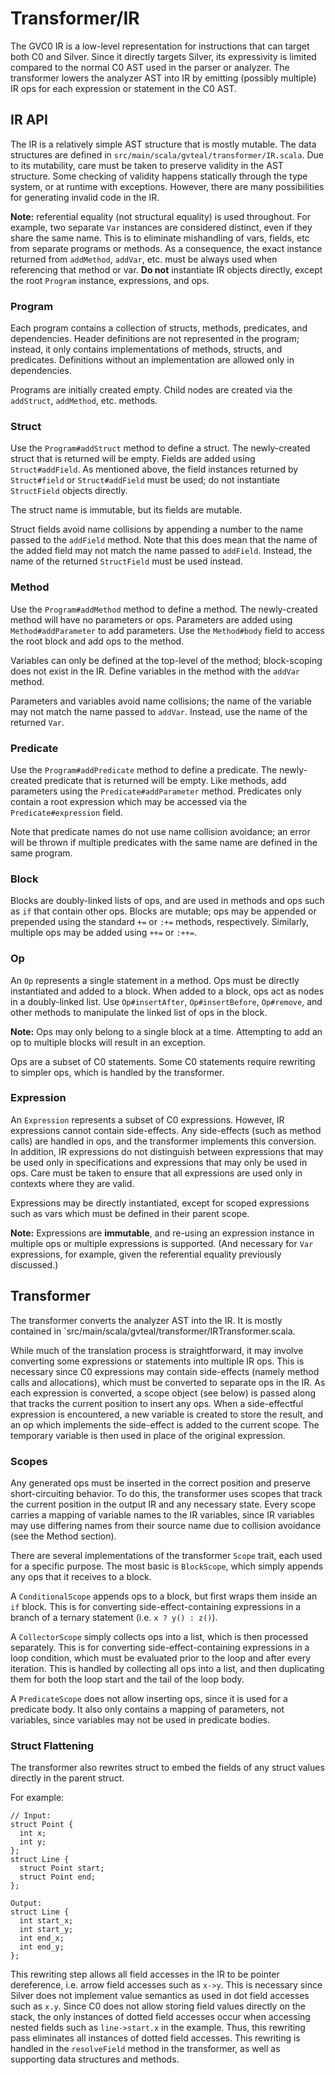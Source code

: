 # Transformer/IR

The GVC0 IR is a low-level representation for instructions that can target both C0 and Silver. Since it directly targets Silver, its expressivity is limited compared to the normal C0 AST used in the parser or analyzer. The transformer lowers the analyzer AST into IR by emitting (possibly multiple) IR ops for each expression or statement in the C0 AST.

## IR API

The IR is a relatively simple AST structure that is mostly mutable. The data structures are defined in `src/main/scala/gvteal/transformer/IR.scala`. Due to its mutability, care must be taken to preserve validity in the AST structure. Some checking of validity happens statically through the type system, or at runtime with exceptions. However, there are many possibilities for generating invalid code in the IR.

**Note:** referential equality (not structural equality) is used throughout. For example, two separate `Var` instances are considered distinct, even if they share the same name. This is to eliminate mishandling of vars, fields, etc from separate programs or methods. As a consequence, the exact instance returned from `addMethod`, `addVar`, etc. must be always used when referencing that method or var. **Do not** instantiate IR objects directly, except the root `Program` instance, expressions, and ops.

### Program

Each program contains a collection of structs, methods, predicates, and dependencies. Header definitions are not represented in the program; instead, it only contains implementations of methods, structs, and predicates. Definitions without an implementation are allowed only in dependencies.

Programs are initially created empty. Child nodes are created via the `addStruct`, `addMethod`, etc. methods.

### Struct

Use the `Program#addStruct` method to define a struct. The newly-created struct that is returned will be empty. Fields are added using `Struct#addField`. As mentioned above, the field instances returned by `Struct#field` or `Struct#addField` must be used; do not instantiate `StructField` objects directly.

The struct name is immutable, but its fields are mutable.

Struct fields avoid name collisions by appending a number to the name passed to the `addField` method. Note that this does mean that the name of the added field may not match the name passed to `addField`. Instead, the name of the returned `StructField` must be used instead.

### Method

Use the `Program#addMethod` method to define a method. The newly-created method will have no parameters or ops. Parameters are added using `Method#addParameter` to add parameters. Use the `Method#body` field to access the root block and add ops to the method.

Variables can only be defined at the top-level of the method; block-scoping does not exist in the IR. Define variables in the method with the `addVar` method.

Parameters and variables avoid name collisions; the name of the variable may not match the name passed to `addVar`. Instead, use the name of the returned `Var`.

### Predicate

Use the `Program#addPredicate` method to define a predicate. The newly-created predicate that is returned will be empty. Like methods, add parameters using the `Predicate#addParameter` method. Predicates only contain a root expression which may be accessed via the `Predicate#expression` field.

Note that predicate names do not use name collision avoidance; an error will be thrown if multiple predicates with the same name are defined in the same program.

### Block

Blocks are doubly-linked lists of ops, and are used in methods and ops such as `if` that contain other ops. Blocks are mutable; ops may be appended or prepended using the standard `+=` or `:+=` methods, respectively. Similarly, multiple ops may be added using `++=` or `:++=`.

### Op

An `Op` represents a single statement in a method. Ops must be directly instantiated and added to a block. When added to a block, ops act as nodes in a doubly-linked list. Use `Op#insertAfter`, `Op#insertBefore`, `Op#remove`, and other methods to manipulate the linked list of ops in the block.

**Note:** Ops may only belong to a single block at a time. Attempting to add an op to multiple blocks will result in an exception.

Ops are a subset of C0 statements. Some C0 statements require rewriting to simpler ops, which is handled by the transformer.

### Expression

An `Expression` represents a subset of C0 expressions. However, IR expressions cannot contain side-effects. Any side-effects (such as method calls) are handled in ops, and the transformer implements this conversion. In addition, IR expressions do not distinguish between expressions that may be used only in specifications and expressions that may only be used in ops. Care must be taken to ensure that all expressions are used only in contexts where they are valid.

Expressions may be directly instantiated, except for scoped expressions such as vars which must be defined in their parent scope.

**Note:** Expressions are **immutable**, and re-using an expression instance in multiple ops or multiple expressions is supported. (And necessary for `Var` expressions, for example, given the referential equality previously discussed.)

## Transformer

The transformer converts the analyzer AST into the IR. It is mostly contained in `src/main/scala/gvteal/transformer/IRTransformer.scala.

While much of the translation process is straightforward, it may involve converting some expressions or statements into multiple IR ops. This is necessary since C0 expressions may contain side-effects (namely method calls and allocations), which must be converted to separate ops in the IR. As each expression is converted, a scope object (see below) is passed along that tracks the current position to insert any ops. When a side-effectful expression is encountered, a new variable is created to store the result, and an op which implements the side-effect is added to the current scope. The temporary variable is then used in place of the original expression.

### Scopes

Any generated ops must be inserted in the correct position and preserve short-circuiting behavior. To do this, the transformer uses scopes that track the current position in the output IR and any necessary state. Every scope carries a mapping of variable names to the IR variables, since IR variables may use differing names from their source name due to collision avoidance (see the Method section).

There are several implementations of the transformer `Scope` trait, each used for a specific purpose. The most basic is `BlockScope`, which simply appends any ops that it receives to a block.

A `ConditionalScope` appends ops to a block, but first wraps them inside an `if` block. This is for converting side-effect-containing expressions in a branch of a ternary statement (i.e. `x ? y() : z()`).

A `CollectorScope` simply collects ops into a list, which is then processed separately. This is for converting side-effect-containing expressions in a loop condition, which must be evaluated prior to the loop and after every iteration. This is handled by collecting all ops into a list, and then duplicating them for both the loop start and the tail of the loop body.

A `PredicateScope` does not allow inserting ops, since it is used for a predicate body. It also only contains a mapping of parameters, not variables, since variables may not be used in predicate bodies.

### Struct Flattening

The transformer also rewrites struct to embed the fields of any struct values directly in the parent struct.

For example:

```
// Input:
struct Point {
  int x;
  int y;
};
struct Line {
  struct Point start;
  struct Point end;
};

Output:
struct Line {
  int start_x;
  int start_y;
  int end_x;
  int end_y;
};
```

This rewriting step allows all field accesses in the IR to be pointer dereference, i.e. arrow field accesses such as `x->y`. This is necessary since Silver does not implement value semantics as used in dot field accesses such as `x.y`. Since C0 does not allow storing field values directly on the stack, the only instances of dotted field accesses occur when accessing nested fields such as `line->start.x` in the example. Thus, this rewriting pass eliminates all instances of dotted field accesses. This rewriting is handled in the `resolveField` method in the transformer, as well as supporting data structures and methods.
